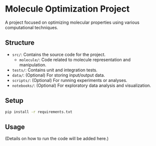 # Molecule Optimization Project

A project focused on optimizing molecular properties using various computational techniques.

## Structure

- `src/`: Contains the source code for the project.
  - `molecule/`: Code related to molecule representation and manipulation.
- `tests/`: Contains unit and integration tests.
- `data/`: (Optional) For storing input/output data.
- `scripts/`: (Optional) For running experiments or analyses.
- `notebooks/`: (Optional) For exploratory data analysis and visualization.

## Setup

```bash
pip install -r requirements.txt
```

## Usage

(Details on how to run the code will be added here.) 